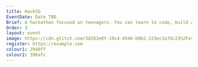 ```yaml
---
title: HackSG
EventDate: Date TBD
Brief: A hackathon focused on teenagers. You can learn to code, build awesome projects, win amazing prizes, & have fun! 
Order: 3
layout: event
image: https://cdn.glitch.com/3d283e0f-19c4-4546-b0b2-223ec3a7dc23%2Foverview.jpg?v=1565769230316
register: https://example.com
colour1: 2948ff
colour2: 396afc
---
```


